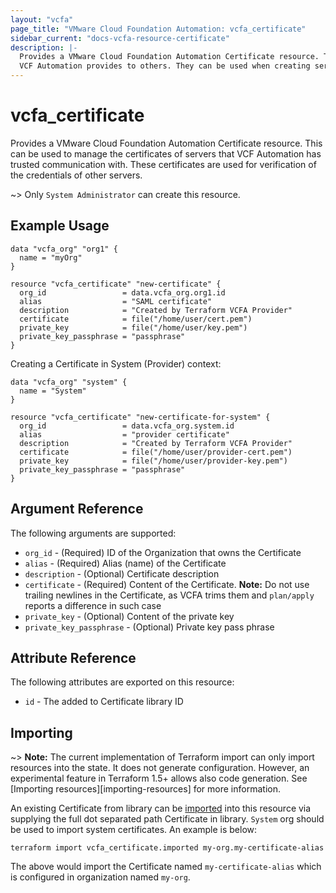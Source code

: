 ```yaml
---
layout: "vcfa"
page_title: "VMware Cloud Foundation Automation: vcfa_certificate"
sidebar_current: "docs-vcfa-resource-certificate"
description: |-
  Provides a VMware Cloud Foundation Automation Certificate resource. This can be used to manage the certificates that
  VCF Automation provides to others. They can be used when creating services that must be secured.
---
```


# vcfa\_certificate

Provides a VMware Cloud Foundation Automation Certificate resource. This can be used to manage the certificates of
servers that VCF Automation has trusted communication with. These certificates are used for verification of the
credentials of other servers.

~> Only `System Administrator` can create this resource.

## Example Usage

```hcl
data "vcfa_org" "org1" {
  name = "myOrg"
}

resource "vcfa_certificate" "new-certificate" {
  org_id                 = data.vcfa_org.org1.id
  alias                  = "SAML certificate"
  description            = "Created by Terraform VCFA Provider"
  certificate            = file("/home/user/cert.pem")
  private_key            = file("/home/user/key.pem")
  private_key_passphrase = "passphrase"
}
```

Creating a Certificate in System (Provider) context:

```hcl
data "vcfa_org" "system" {
  name = "System"
}

resource "vcfa_certificate" "new-certificate-for-system" {
  org_id                 = data.vcfa_org.system.id
  alias                  = "provider certificate"
  description            = "Created by Terraform VCFA Provider"
  certificate            = file("/home/user/provider-cert.pem")
  private_key            = file("/home/user/provider-key.pem")
  private_key_passphrase = "passphrase"
}
```

## Argument Reference

The following arguments are supported:

* `org_id` - (Required) ID of the Organization that owns the Certificate
* `alias` - (Required) Alias (name) of the Certificate
* `description` - (Optional) Certificate description
* `certificate` - (Required) Content of the Certificate. **Note:** Do not use trailing
  newlines in the Certificate, as VCFA trims them and `plan/apply` reports a difference in such case
* `private_key` - (Optional) Content of the private key
* `private_key_passphrase` - (Optional) Private key pass phrase 

## Attribute Reference

The following attributes are exported on this resource:

* `id` - The added to Certificate library ID

## Importing

~> **Note:** The current implementation of Terraform import can only import resources into the
state. It does not generate configuration. However, an experimental feature in Terraform 1.5+ allows
also code generation. See [Importing resources][importing-resources] for more information.

An existing Certificate from library can be [imported][docs-import] into this resource
via supplying the full dot separated path Certificate in library. `System` org should be used to import system
certificates. An example is below:

[docs-import]: https://www.terraform.io/docs/import/

```
terraform import vcfa_certificate.imported my-org.my-certificate-alias
```

The above would import the Certificate named `my-certificate-alias` which is configured in organization named `my-org`.

